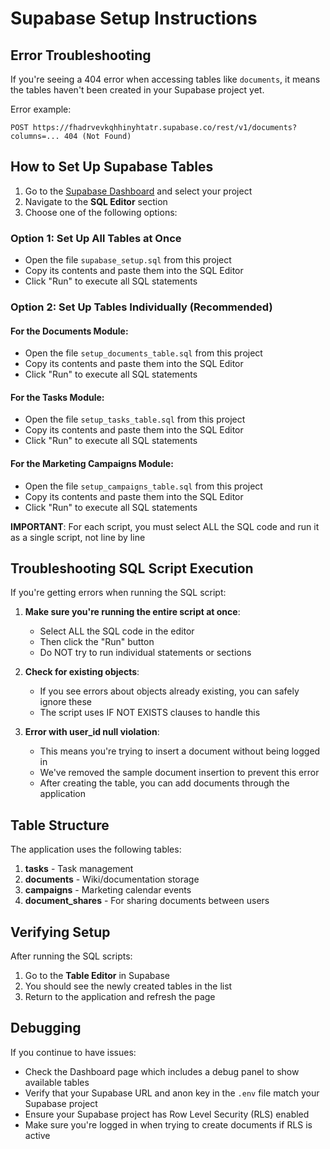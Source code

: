 # Supabase Setup Instructions

## Error Troubleshooting

If you're seeing a 404 error when accessing tables like `documents`, it means the tables haven't been created in your Supabase project yet. 

Error example:
```
POST https://fhadrvevkqhhinyhtatr.supabase.co/rest/v1/documents?columns=... 404 (Not Found)
```

## How to Set Up Supabase Tables

1. Go to the [Supabase Dashboard](https://app.supabase.com/) and select your project
2. Navigate to the **SQL Editor** section
3. Choose one of the following options:

### Option 1: Set Up All Tables at Once
- Open the file `supabase_setup.sql` from this project
- Copy its contents and paste them into the SQL Editor
- Click "Run" to execute all SQL statements

### Option 2: Set Up Tables Individually (Recommended)

#### For the Documents Module:
- Open the file `setup_documents_table.sql` from this project
- Copy its contents and paste them into the SQL Editor
- Click "Run" to execute all SQL statements

#### For the Tasks Module:
- Open the file `setup_tasks_table.sql` from this project
- Copy its contents and paste them into the SQL Editor
- Click "Run" to execute all SQL statements

#### For the Marketing Campaigns Module:
- Open the file `setup_campaigns_table.sql` from this project
- Copy its contents and paste them into the SQL Editor
- Click "Run" to execute all SQL statements

**IMPORTANT**: For each script, you must select ALL the SQL code and run it as a single script, not line by line

## Troubleshooting SQL Script Execution

If you're getting errors when running the SQL script:

1. **Make sure you're running the entire script at once**:
   - Select ALL the SQL code in the editor
   - Then click the "Run" button
   - Do NOT try to run individual statements or sections

2. **Check for existing objects**:
   - If you see errors about objects already existing, you can safely ignore these
   - The script uses IF NOT EXISTS clauses to handle this

3. **Error with user_id null violation**:
   - This means you're trying to insert a document without being logged in
   - We've removed the sample document insertion to prevent this error
   - After creating the table, you can add documents through the application

## Table Structure

The application uses the following tables:

1. **tasks** - Task management
2. **documents** - Wiki/documentation storage
3. **campaigns** - Marketing calendar events
4. **document_shares** - For sharing documents between users

## Verifying Setup

After running the SQL scripts:

1. Go to the **Table Editor** in Supabase
2. You should see the newly created tables in the list
3. Return to the application and refresh the page

## Debugging

If you continue to have issues:
- Check the Dashboard page which includes a debug panel to show available tables
- Verify that your Supabase URL and anon key in the `.env` file match your Supabase project
- Ensure your Supabase project has Row Level Security (RLS) enabled
- Make sure you're logged in when trying to create documents if RLS is active